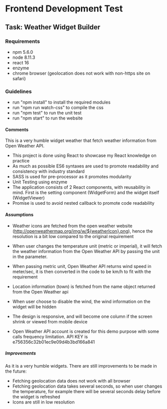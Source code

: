 # Frontend Development Test

## Task: Weather Widget Builder


### Requirements
- npm 5.6.0
- node 8.11.3
- react 16
- enzyme
- chrome browser (geolocation does not work with non-https site on safari)

### Guidelines
- run "npm install" to install the required modules
- run "npm run watch-css" to compile the css
- run "npm test" to run the unit test
- run "npm start" to run the website

#### Comments
This is a very humble widget weather that fetch weather information from Open Weather API.
- This project is done using React to showcase my React knowledge on practice
- As much as possible ES6 syntaxes are used to promote readability and consistency with industry standard
- SASS is used for pre-processor as it promotes modularity
- Unit Testing using enzyme
- The application consists of 2 React components, with reusability in mind. First is the setting component (WidgetForm) and the widget itself (WidgetViewer)
- Promise is used to avoid nested callback to promote code readability


#### Assumptions
- Weather icons are fetched from the open weather website (http://openweathermap.org/img/w/${weatherIcon}.png), hence the resolution is a bit low compared to the original requirement

- When user changes the temperature unit (metric or imperial), it will fetch the weather information from the Open Weather API by passing the unit in the parameter.

- When passing metric unit, Open Weather API returns wind speed in meter/sec, it is then converted in the code to be km/h to fit with the requirement

- Location information (town) is fetched from the name object returned from the Open Weather api

- When user choose to disable the wind, the wind information on the widget will be hidden

- The design is responsive, and will become one column if the screen shrink or viewed from mobile device

- Open Weather API account is created for this demo purpose with some calls frequency limitation. API KEY is e756356c32b01ec9e09d4b3bd166a841

##### Improvements
As it is a very humble widgets. There are still improvements to be made in the future:
- Fetching geolocation data does not work with all browser
- Fetching geolocation data takes several seconds, so when user changes the temperature, for example there will be several seconds delay before the widget is refreshed
- Icons are still in low resolution
